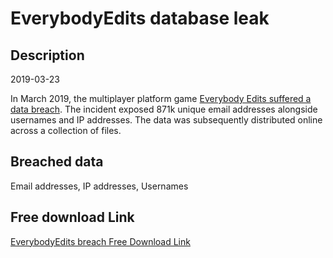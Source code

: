 # EverybodyEdits database leak

## Description

2019-03-23

In March 2019, the multiplayer platform game <a href="https://everybodyedits.wordpress.com/2019/03/28/everybody-edits-data-security-breach/" target="_blank" rel="noopener">Everybody Edits suffered a data breach</a>. The incident exposed 871k unique email addresses alongside usernames and IP addresses. The data was subsequently distributed online across a collection of files.

## Breached data

Email addresses, IP addresses, Usernames

## Free download Link

[EverybodyEdits breach Free Download Link](https://link-to.net/1229997/538.846509728469/dynamic/?r=aHR0cHM6Ly93d3cubWVkaWFmaXJlLmNvbS92aWV3L2I1NldKOTBBalVsTlQwYi9ldmVyeWJvZHllZGl0cy5jb20vZmlsZQ==)
